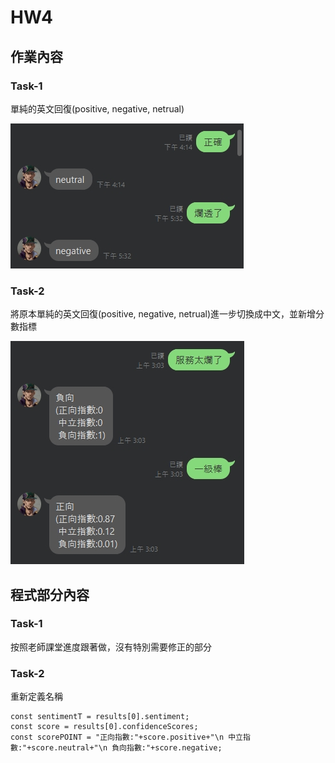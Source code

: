 # HW4 #

## 作業內容 ##

### Task-1 ###
單純的英文回復(positive, negative, netrual)

![Task1](https://github.com/emeraldChung/LAT/blob/main/Homework4/1683745174405.jpg)

### Task-2 ###

將原本單純的英文回復(positive, negative, netrual)進一步切換成中文，並新增分數指標

![Task2](https://github.com/emeraldChung/LAT/blob/main/Homework4/1683745458236.jpg)

## 程式部分內容 ##

### Task-1 ###

按照老師課堂進度跟著做，沒有特別需要修正的部分

### Task-2 ###

重新定義名稱

    const sentimentT = results[0].sentiment;
    const score = results[0].confidenceScores;
    const scorePOINT = "正向指數:"+score.positive+"\n 中立指數:"+score.neutral+"\n 負向指數:"+score.negative;
